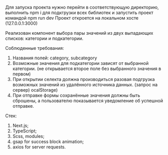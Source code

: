 Для запуска проекта нужно перейти в соответствующую директорию, выполнить npm i для подкгрузки всех библиотек и запустить проект командой npm run dev
Проект откроется на локальном хосте (127.0.0.1:3000)

Реализован компонент выбора пары значений из двух выпадающих списков: категории и подкатегории.

Соблюденные требования:
1) Названия полей: category, subcategory 
2) Возможные значения для подкатегории зависят от выбранной категории. (не открывается второе поле без выбранного значения в первом)
3) При открытии селекта должна производиться разовая подгрузка возможных
значений из удалённого источника данных. (запрос на сервер)
ocalStorage)
5) При отправке формы сохранённые значения должны быть сброшены, а
пользователю показывается уведомление об успешной отправке.

Стек:
1) Next.js;
2) TypeScript;
3) Scss, modules;
4) gsap for success block animation;
5) axios for server requests.
